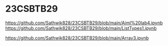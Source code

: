# 23CSBTB29
https://github.com/Sathwik828/23CSBTB29/blob/main/Aiml%20lab4.ipynb
https://github.com/Sathwik828/23CSBTB29/blob/main/ListTypes1.ipynb
 
 https://github.com/Sathwik828/23CSBTB29/blob/main/Array3.ipynb
